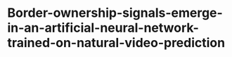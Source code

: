 # Border-ownership-signals-emerge-in-an-artificial-neural-network-trained-on-natural-video-prediction